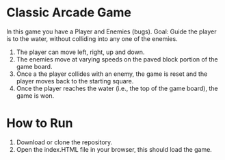 # Classic Arcade Game

In this game you have a Player and Enemies (bugs).
Goal: Guide the player is to the water, without colliding into any one of the enemies.

1. The player can move left, right, up and down.
2. The enemies move at varying speeds on the paved block portion of the game board.
3. Once a the player collides with an enemy, the game is reset and the player moves back to the starting square.
4. Once the player reaches the water (i.e., the top of the game board), the game is won.

# How to Run

1. Download or clone the repository.
2. Open the index.HTML file in your browser, this should load the game.






